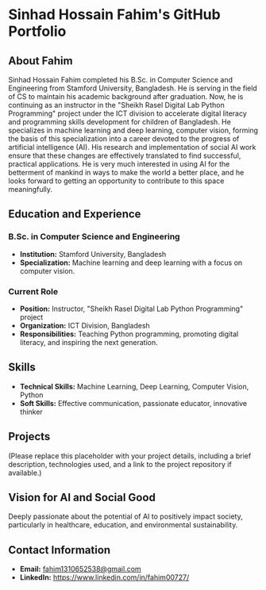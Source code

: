# Sinhad Hossain Fahim's GitHub Portfolio

## About Fahim
Sinhad Hossain Fahim completed his B.Sc. in Computer Science and Engineering from Stamford University, Bangladesh. He is serving in the field of CS to maintain his academic background after graduation. Now, he is continuing as an instructor in the "Sheikh Rasel Digital Lab Python Programming" project under the ICT division to accelerate digital literacy and programming skills development for children of Bangladesh. He specializes in machine learning and deep learning, computer vision, forming the basis of this specialization into a career devoted to the progress of artificial intelligence (AI). His research and implementation of social AI work ensure that these changes are effectively translated to find successful, practical applications.  He is very much interested in using AI for the betterment of mankind in ways to make the world a better place, and he looks forward to getting an opportunity to contribute to this space meaningfully.
## Education and Experience
### B.Sc. in Computer Science and Engineering
- **Institution:** Stamford University, Bangladesh
- **Specialization:** Machine learning and deep learning with a focus on computer vision.

### Current Role
- **Position:** Instructor, "Sheikh Rasel Digital Lab Python Programming" project
- **Organization:** ICT Division, Bangladesh
- **Responsibilities:** Teaching Python programming, promoting digital literacy, and inspiring the next generation.

## Skills
- **Technical Skills:** Machine Learning, Deep Learning, Computer Vision, Python
- **Soft Skills:** Effective communication, passionate educator, innovative thinker

## Projects
(Please replace this placeholder with your project details, including a brief description, technologies used, and a link to the project repository if available.)

## Vision for AI and Social Good
Deeply passionate about the potential of AI to positively impact society, particularly in healthcare, education, and environmental sustainability.

## Contact Information
- **Email:** fahim1310652538@gmail.com
- **LinkedIn:** https://www.linkedin.com/in/fahim00727/

